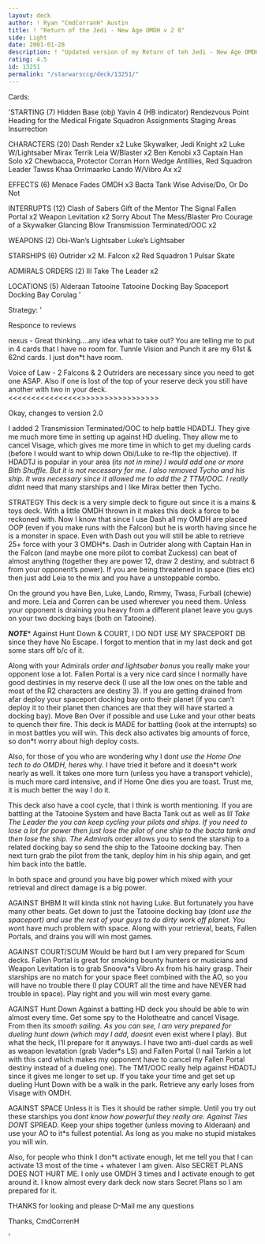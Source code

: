 ```yaml
---
layout: deck
author: ! Ryan "CmdCorranH" Austin
title: ! "Return of the Jedi - New Age OMDH v 2 0"
side: Light
date: 2001-01-28
description: ! "Updated version of my Return of teh Jedi - New Age OMDH. Uses a Hidden Mains deck designed for some serious battling combined with OMDH for great retrieval. I love the deck and it ROCKS Enjoy"
rating: 4.5
id: 13251
permalink: "/starwarsccg/deck/13251/"
---
```

Cards: 

'STARTING (7)
Hidden Base (obj)
Yavin 4 (HB indicator)
Rendezvous Point
Heading for the Medical Frigate
Squadron Assignments
Staging Areas
Insurrection

CHARACTERS (20)
Dash Render x2
Luke Skywalker, Jedi Knight x2
Luke W/Lightsaber
Mirax Terrik
Leia W/Blaster x2
Ben Kenobi x3
Captain Han Solo x2
Chewbacca, Protector
Corran Horn
Wedge Antillies, Red Squadron Leader
Tawss Khaa
Orrimaarko
Lando W/Vibro Ax x2

EFFECTS (6)
Menace Fades
OMDH x3
Bacta Tank
Wise Advise/Do, Or Do Not

INTERRUPTS (12)
Clash of Sabers
Gift of the Mentor
The Signal
Fallen Portal x2
Weapon Levitation x2
Sorry About The Mess/Blaster Pro
Courage of a Skywalker
Glancing Blow
Transmission Terminated/OOC x2

WEAPONS (2)
Obi-Wan&#8217;s Lightsaber
Luke&#8217;s Lightsaber

STARSHIPS (6)
Outrider x2
M. Falcon x2
Red Squadron 1
Pulsar Skate

ADMIRALS ORDERS (2)
Ill Take The Leader x2

LOCATIONS (5)
Alderaan
Tatooine
Tatooine Docking Bay
Spaceport Docking Bay
Corulag
'

Strategy: '

Responce to reviews

nexus - Great thinking....any idea what to take out? You are telling me to put in 4 cards that I have no room for. Tunnle Vision and Punch it are my 61st & 62nd cards. I just don*t have room.

Voice of Law - 2 Falcons & 2 Outriders are necessary since you need to get one ASAP. Also if one is lost of the top of your reserve deck you still have another with two in your deck.
<<<<<<<<<<<<<<<<>>>>>>>>>>>>>>>>>

Okay, changes to version 2.0

I added 2 Transmission Terminated/OOC to help battle HDADTJ. They give me much more time in setting up against HD dueling. They allow me to cancel Visage, which gives me more time in which to get my dueling cards (before I would want to whip down Obi/Luke to re-flip the objective). If HDADTJ is popular in your area (it*s not in mine) I would add one or more Bith Shuffle. But it is not necessary for me.
   I also removed Tycho and his ship. It was necessary since it allowed me to add the 2 TTM/OOC. I really didn*t need that many starships and I like Mirax better then Tycho.

STRATEGY
 This deck is a very simple deck to figure out since it is a mains & toys deck. With a little OMDH thrown in it makes this deck a force to be reckoned with. Now I know that since I use Dash all my OMDH are placed OOP (even if you make runs with the Falcon) but he is worth having since he is a monster in space. Even with Dash out you will still be able to retrieve 25+ force with your 3 OMDH*s.  Dash in Outrider along with Captain Han in the Falcon (and maybe one more pilot to combat Zuckess) can beat of almost anything (together they are power 12, draw 2 destiny, and subtract 6 from your opponent’s power).
   If you are being threatened in space (ties etc) then just add Leia to the mix and you have a unstoppable combo.

   On the ground you have Ben, Luke, Lando, Rimmy, Twass, Furball (chewie) and more. Leia and Corren can be used wherever you need them. Unless your opponent is draining you heavy from a different planet leave you guys on your two docking bays (both on Tatooine).

*******NOTE********
Against Hunt Down & COURT, I DO NOT USE MY SPACEPORT DB since they have No Escape. I forgot to mention that in my last deck and got some stars off b/c of it.

  Along with your Admiral*s order and lightsaber bonus* you really make your opponent lose a lot. Fallen Portal is a very nice card since I normally have good destinies in my reserve deck (I use all the low ones on the table and most of the R2 characters are destiny 3).
   If you are getting drained from afar deploy your spaceport docking bay onto their planet (if you can’t deploy it to their planet then chances are that they will have started a docking bay). Move Ben Over if possible and use Luke and your other beats to quench their fire. This deck is MADE for battling (look at the interrupts) so in most battles you will win. This deck also activates big amounts of force, so don*t worry about high deploy costs.

   Also, for those of you who are wondering why I don*t use the Home One tech to do OMDH, here*s why.
I have tried it before and it doesn*t work nearly as well. It takes one more turn (unless you have a transport vehicle), is much more card intensive, and if Home One dies you are toast. Trust me, it is much better the way I do it.

  This deck also have a cool cycle, that I think is worth mentioning. If you are battling at the Tatooine System and have Bacta Tank out as well as I*ll Take The Leader the you can keep cycling your pilots and ships. If you need to lose a lot for power then just lose the pilot of one ship to the bacta tank and then lose the ship. The Admiral*s order allows you to send the starship to a related docking bay so send the ship to the Tatooine docking bay. Then next turn grab the pilot from the tank, deploy him in his ship again, and get him back into the battle.

  In both space and ground you have big power which mixed with your retrieval and direct damage is a big power.

AGAINST BHBM It will kinda stink not having Luke. But fortunately you have many other beats. Get down to just the Tatooine docking bay (don*t use the spaceport) and use the rest of your guys to do dirty work off planet. You won*t have much problem with space. Along with your retrieval, beats, Fallen Portals, and drains you will win most games.

AGAINST COURT/SCUM Would be hard but I am very prepared for Scum decks. Fallen Portal is great for smoking bounty hunters or musicians and Weapon Levitation is to grab Snoova*s Vibro Ax from his hairy grasp. Their starships are no match for your space fleet combined with the AO, so you will have no trouble there (I play COURT all the time and have NEVER had trouble in space). Play right and you will win most every game.

AGAINST Hunt Down Against a batting HD deck you should be able to win almost every time. Get some spy to the Holotheatre and cancel Visage. From then it*s smooth sailing.  As you can see, I am very prepared for dueling hunt down (which may I add, doesn*t even exist where I play). But what the heck, I’ll prepare for it anyways. I have two anti-duel cards as well as weapon levatation (grab Vader*s LS) and Fallen Portal (I nail Tarkin a lot with this card which makes my opponent have to cancel my Fallen Portal destiny instead of a dueling one). The TMT/OOC really help against HDADTJ since it gives me longer to set up.
If you take your time and get set up dueling Hunt Down with be a walk in the park. Retrieve any early loses from Visage with OMDH.

AGAINST SPACE Unless it is Ties it should be rather simple. Until you try out these starships you don*t know how powerful they really are. Against Ties DON*T SPREAD. Keep your ships together (unless moving to Alderaan) and use your AO to it*s fullest potential. As long as you make no stupid mistakes you will win.

Also, for people who think I don*t activate enough, let me tell you that I can activate 13 most of the time + whatever I am given. Also SECRET PLANS DOES NOT HURT ME. I only use OMDH 3 times and I activate enough to get around it. I know almost every dark deck now stars Secret Plans so I am prepared for it.

THANKS for looking and please D-Mail me any questions

Thanks,
    CmdCorrenH







'
